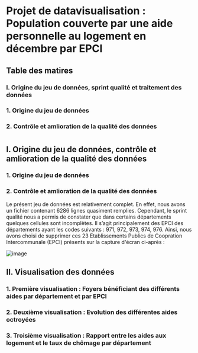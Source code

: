 # Projet de datavisualisation : Population couverte par une aide personnelle au logement en décembre par EPCI


## Table des matires
### I. Origine du jeu de données, sprint qualité et traitement des données
### 1. Origine du jeu de données
### 2. Contrôle et amlioration de la qualité des données







#

## I. Origine du jeu de données, contrôle et amlioration de la qualité des données


### 1. Origine du jeu de données


### 2. Contrôle et amlioration de la qualité des données

Le présent jeu de données est relativement complet. En effet, nous avons un fichier contenant 6286 lignes quasiment remplies. Cependant, le sprint qualité nous a permis de constater que dans certains départements quelques cellules sont incomplètes. Il s’agit principalement des EPCI des départements ayant les codes suivants : 971, 972, 973, 974, 976.
Ainsi, nous avons choisi de supprimer ces 23 Etablissements Publics de Coopration Intercommunale (EPCI) présents sur la capture d'écran ci-après :

![image](https://user-images.githubusercontent.com/121296617/212471136-f34dd37f-4d17-45a0-b012-2d02607d0925.png)



## II. Visualisation des données

### 1. Première visualisation : Foyers bénéficiant des différents aides par département et par EPCI





### 2. Deuxième visualisation : Evolution des différentes aides octroyées


### 3. Troisième visualisation : Rapport entre les aides aux logement et le taux de chômage par département
